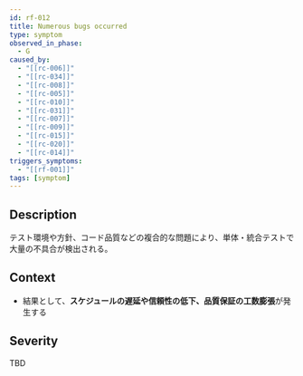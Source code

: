 ```yaml
---
id: rf-012
title: Numerous bugs occurred
type: symptom
observed_in_phase:
  - G
caused_by:
  - "[[rc-006]]"
  - "[[rc-034]]"
  - "[[rc-008]]"
  - "[[rc-005]]"
  - "[[rc-010]]"
  - "[[rc-031]]"
  - "[[rc-007]]"
  - "[[rc-009]]"
  - "[[rc-015]]"
  - "[[rc-020]]"
  - "[[rc-014]]"
triggers_symptoms:
  - "[[rf-001]]"
tags: [symptom]
---
```


## Description
テスト環境や方針、コード品質などの複合的な問題により、単体・統合テストで大量の不具合が検出される。

## Context
- 結果として、**スケジュールの遅延や信頼性の低下、品質保証の工数膨張**が発生する

## Severity
TBD
